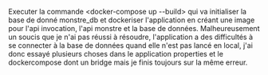 Executer la commande <docker-compose up --build> qui va initialiser la base de donné monstre_db et dockeriser l'application en créant une image pour l'api invocation, l'api monstre et la base de données.
Malheureusement un soucis que je n'ai pas réussi à résoudre, l'application a des difficultés à se connecter à la base de données quand elle n'est pas lancé en local, j'ai donc essayé plusieurs choses dans le application properties et le dockercompose dont un bridge mais je finis toujours sur la même erreur.

